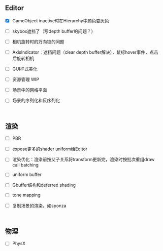 ## Editor

- [x] GameObject inactive时在Hierarchy中颜色变灰色

- [ ] skybox遮挡了（写depth buffer的问题？）

- [ ] 相机旋转时的万向锁的问题

- [ ] AxisIndicator：遮挡问题（clear depth buffer解决），鼠标hover事件，点击后旋转相机

- [ ] GUI样式美化

- [ ] 资源管理 WIP

- [ ] 场景中的网格平面

- [ ] 场景的序列化和反序列化

      ​



## 渲染

- [ ] PBR

- [ ] expose更多的shader uniform给Editor

- [ ] 渲染优化：渲染前按父子关系将transform更新完，渲染时按批次重组draw call batching

- [ ] uniform buffer

- [ ] Gbuffer结构和deferred shading

- [ ] tone mapping

- [ ] 复制场景的渲染，如sponza

      ​

## 物理

- [ ] PhysX